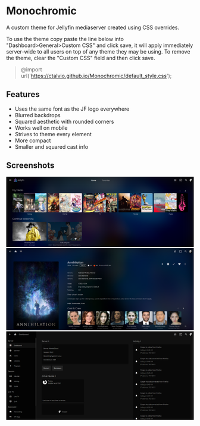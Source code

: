 # Monochromic
A custom theme for Jellyfin mediaserver created using CSS overrides. 

To use the theme copy paste the line below into "Dashboard>General>Custom CSS" and click save, it will apply immediately server-wide to all users on top of any theme they may be using. To remove the theme, clear the "Custom CSS" field and then click save.
> @import url('https://ctalvio.github.io/Monochromic/default_style.css'); 

## Features
- Uses the same font as the JF logo everywhere
- Blurred backdrops
- Squared aesthetic with rounded corners
- Works well on mobile
- Strives to theme every element
- More compact
- Smaller and squared cast info

## Screenshots

![one](screenshots/1.png)
![two](screenshots/2.png)
![three](screenshots/3.png)
